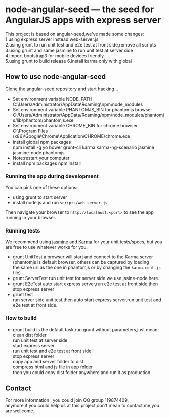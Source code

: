 # node-angular-seed — the seed for AngularJS apps with express server

This project is based on angular-seed,we've made some changes:  
1.using express server instead web-server.js  
2.using grunt to run unit test and e2e test at front side,remove all scripts  
3.using grunt and same jasmine to run unit test at server side  
4.import bootstrap3 for mobile devices friendly  
5.using grunt to build release 
6.install karma only with global

## How to use node-angular-seed

Clone the angular-seed repository and start hacking...

* Set environment variable NODE_PATH  
    C:\Users\Administrator\AppData\Roaming\npm\node_modules  
* Set environment variable PHANTOMJS_BIN for phantomjs browser    
    C:/Users/Administrator/AppData/Roaming/npm/node_modules/phantomjs/lib/phantom/phantomjs.exe    
* Set environment variable CHROME_BIN for chrome browser    
    C:\Program Files (x86)\Google\Chrome\Application\CHROME\chrome.exe  
* install global npm packages  
npm install -g yo bower grunt-cli karma karma-ng-scenario jasmine jasmine-node phantomjs  
* Note:restart your computer  
* install npm packages 
    npm install


### Running the app during development

You can pick one of these options:

* using grunt to start server
* install node.js and run `scripts/web-server.js`

Then navigate your browser to `http://localhost:<port>` to see the app running in
your browser.


### Running tests

We recommend using [jasmine](http://pivotal.github.com/jasmine/) and
[Karma](http://karma-runner.github.io) for your unit tests/specs, but you are free
to use whatever works for you.

* grunt UnitTest
    a browser will start and connect to the Karma server (phantomjs is default browser, others can be captured by loading  
  the same url as the one in phantomjs or by changing the `karma.conf.js` file)
* grunt ServerTest
    run unit test for server side.we use jasine-node here.  
* grunt E2eTest
    auto start express server,run e2e test at front side,then stop express server  
* grunt test  
    run server side unit test,then auto start express server,run unit test and e2e test at front side.  


### How to build

*  grunt 
build is the default task,run grunt without parameters,just mean:  
 clean dist folder  
 run unit test at server side  
 start express server  
 run unit test and e2e test at front side  
 stop express server  
 copy app and server folder to dist  
 compress html and js file in app folder  
 then you could copy dist folder anywhere and run it as production  


## Contact

For more information , you could join QQ group 119874409.  
anymore,if you could help us at this project,don't mean to contact me,you are wellcome.  

